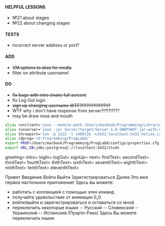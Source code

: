 #### HELPFUL LESSONS
- №21 about stages
- №22 about changing stages 

#### TESTS
- incorrect server address or port?

#### ADD
- ~~VM options to alias for media~~
- filter on attribute username!

#### DO
- ~~fix bags with intro (make full screen)~~
- fix Log Out logic  
- ~~sign up changing username WTF?!?!?!?!?!?!?!?!!?~~
- WTF why i don't have response from server?!?!?!?!??
- may be draw nose and mouth 

```bash
alias runclient='java --module-path /Users/macbook/Programming/Libraries/javafx-sdk-23/lib --add-modules javafx.controls,javafx.fxml,javafx.base,javafx.graphics,javafx.media -jar Client/target/Client-1.0-SNAPSHOT-jar-with-dependencies.jar'
alias runserver='java -jar Server/target/Server-1.0-SNAPSHOT-jar-with-dependencies.jar'
alias throwport='ssh -p 2222 -l s408116 -L5432:localhost:5432 helios.cs.ifmo.ru'
alias cdprog='cd Programming/ProgLab8/'
export PROP=/Users/macbook/Programming/ProgLab8/configs/properties.cfg
export URL_DB=jdbc:postgresql://localhost:5432/studs
```


greeting=
intro=
logIn=
logOut=
signUp=
next=
firstText=
secondText=
thirdText=
fourthText=
thithText=
sixthText=
seventhText=
eighthText=
ninthText=
tenthText=
eleventhText=

Привет
Введение
Войти
Выйти
Зарегистрироваться
Далее
Это мое первое настольное приложение!
Здесь вы можете:
- работать с коллекцией с помощью этих команд
- получайте удовольствие от анимации 0_0
- войти/выйти и зарегистрироваться и оставаться со мной
- переключить некоторые языки
-- Русский
-- Словенский
-- Украинский
-- Испанский (Пуэрто-Рико)
Здесь Вы можете переключать языки